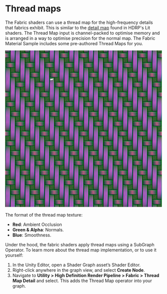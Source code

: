 # Thread maps

The Fabric shaders can use a thread map for the high-frequency details that fabrics exhibit. This is similar to the [detail map](../Mask-Map-And-Detail-Map.md#DetailMap) found in HDRP's Lit shaders. The Thread Map input is channel-packed to optimise memory and is arranged in a way to optimise precision for the normal map. The Fabric Material Sample includes some pre-authored Thread Maps for you.

![Sample thread map.](../Images/thread-map.png)

The format of the thread map texture:

- **Red**: Ambient Occlusion
- **Green & Alpha**: Normals.
- **Blue**: Smoothness.

Under the hood, the fabric shaders apply thread maps using a SubGraph Operator. To learn more about the thread map implementation, or to use it yourself:

1. In the Unity Editor, open a Shader Graph asset’s Shader Editor.
2. Right-click anywhere in the graph view, and select **Create Node**.
3. Navigate to **Utility > High Definition Render Pipeline > Fabric > Thread Map Detail** and select. This adds the Thread Map operator into your graph.
